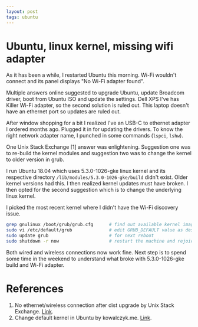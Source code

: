 ```yaml
---
layout: post
tags: ubuntu
---
```


# Ubuntu, linux kernel, missing wifi adapter

As it has been a while, I restarted Ubuntu this morning. Wi-Fi wouldn't connect and its panel displays "No Wi-Fi adapter found".

Multiple answers online suggested to upgrade Ubuntu, update Broadcom driver, boot from Ubuntu ISO and update the settings. Dell XPS I've has Killer Wi-Fi adapter, so the second solution is ruled out. This laptop doesn't have an ethernet port so updates are ruled out.

After window shopping for a bit I realized I've an USB-C to ethernet adapter I ordered months ago. Plugged it in for updating the drivers. To know the right network adapter name, I punched in some commands (`lspci`, `lshw`).

One Unix Stack Exchange [1] answer was enlightening. Suggestion one was to re-build the kernel modules and suggestion two was to change the kernel to older version in grub.

I run Ubuntu 18.04 which uses 5.3.0-1026-gke linux kernel and its respective directory `/lib/modules/5.3.0-1026-gke/build` didn't exist. Older kernel versions had this. I then realized kernel updates must have broken. I then opted for the second suggestion which is to change the underlying linux kernel.

I picked the most recent kernel where I didn't have the Wi-Fi discovery issue.

```bash
grep gnulinux /boot/grub/grub.cfg      # find out available kernel images
sudo vi /etc/default/grub              # edit GRUB_DEFAULT value as described in [2]
sudo update grub                       # for next reboot
sudo shutdown -r now                   # restart the machine and rejoice
```

Both wired and wireless connections now work fine. Next step is to spend some time in the weekend to understand what broke with 5.3.0-1026-gke build and Wi-Fi adapter.

# References

1. No ethernet/wireless connection after dist upgrade by Unix Stack Exchange. [Link](https://unix.stackexchange.com/questions/93471/no-ethernet-wireless-connection-after-dist-upgrade-network-unclaimed).
2. Change default kernel in Ubuntu by kowalczyk.me. [Link](https://kowalczyk.me/change-default-kernel-in-ubuntu-18-04/).
